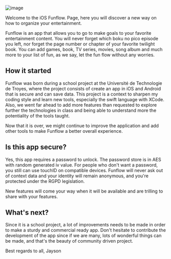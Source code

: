 ![image](https://drive.google.com/file/d/17uF3g_8jGvbklhH81beH0UkK-C5mPaZ_)

Welcome to the iOS Funflow. Page, here you will discover a new way on how to organize your entertainment. 

Funflow is an app that allows you to go to make goals to your favorite entertainment content. You will never forget which boku no pico episode you left, nor forget the page number or chapter of your favorite twilight book. You can add games, book, TV series, movies, song album and much more to your list of fun, as we say, let the fun flow without any worries.

## How it started

Funflow was born during a school project at the Université de Technologie de Troyes, where the project consists of create an app in iOS and Android that is secure and can save data. This project is a context to sharpen my coding style and learn new tools, especially the swift language with XCode. Also, we went far ahead to add more features than requested to explore further the technologies in class and being able to understand more the potentiality of the tools taught.

Now that it is over, we might continue to improve the application and add other tools to make Funflow a better overall experience. 

## Is this app secure?

Yes, this app requires a password to unlock. The password store is in AES with random generated iv value. For people who don't want a password, you still can use touchID on compatible devices. Funflow will never ask out of context data and your identity will remain anonymous, and you're protected under the RGPD legislation.

New features will come your way when it will be available and are trilling to share with your features.

## What's next?

Since it is a school project, a lot of improvements needs to be made in order to make a sturdy and commercial ready app. Don't hesitate to contribute the development of the app since if we are many, lots of wonderful things can be made, and that's the beauty of community driven project.

Best regards to all,
Jayson
